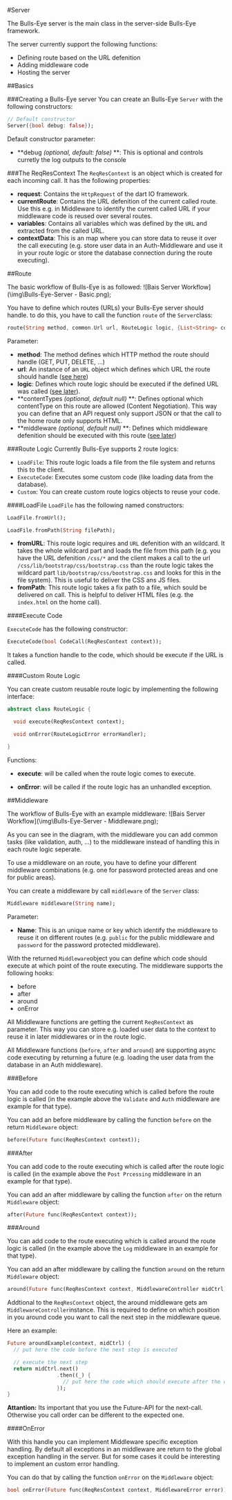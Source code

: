 #Server

The Bulls-Eye server is the main class in the server-side Bulls-Eye framework.

The server currently support the following functions:
* Defining route based on the URL defenition
* Adding middleware code
* Hosting the server


##Basics

###Creating a Bulls-Eye server
You can create an Bulls-Eye `Server` with the following constructors:
```dart
// Default constructor
Server({bool debug: false});
```
Default constructor parameter:
* **debug *(optional, default: false)* **: This is optional and controls curretly the log outputs to the console

###The ReqResContext
The `ReqResContext` is an object which is created for each incoming call. It has the following properties:
* **request**: Contains the `HttpRequest` of the dart IO framework.
* **currentRoute**: Contains the URL defenition of the current called route. Use this e.g. in Middleware to identify the current called URL if your middleware code is reused over several routes.
* **variables**: Contains all variables which was defined by the `URL` and extracted from the called URL.
* **contextData**: This is an map where you can store data to reuse it over the call executing (e.g. store user data in an Auth-Middleware and use it in your route logic or store the database connection during the route executing).

##Route

The basic workflow of Bulls-Eye is as followed:
![Bais Server Workflow](\img\Bulls-Eye-Server - Basic.png);

You have to define which routes (URLs) your Bulls-Eye server should handle. to do this, you have to call the function `route` of the `Server`class:
```dart
route(String method, common.Url url, RouteLogic logic, {List<String> contentTypes, String middleware});
```
Parameter:
* **method**: The method defines which HTTP method the route should handle (GET, PUT, DELETE, ...)
* **url**: An instance of an `URL` object which defines which URL the route should handle ([see here](../URLDefenitions.dart))
* **logic**: Defines which route logic should be executed if the defined URL was called ([see later](#route-logic)).
* **contentTypes *(optional, default null)* **: Defines optional which contentType on this route are allowed (Content Negotiation). This way you can define that an API request only support JSON or that the call to the home route only supports HTML.
* **middleware *(optional, default null)* **: Defines which middleware defenition should be executed with this route ([see later](#middleware))

###Route Logic
Currently Bulls-Eye supports 2 route logics:
* `LoadFile`: This route logic loads a file from the file system and returns this to the client.
* `ExecuteCode`: Executes some custom code (like loading data from the database).
* `Custom`: You can create custom route logics objects to reuse your code.

####LoadFile
`LoadFile` has the following named constructors:
```dart
LoadFile.fromUrl();

LoadFile.fromPath(String filePath);
```
* **fromURL**: This route logic requires and `URL` defenition with an wildcard. It takes the whole wildcard part and loads the file from this path (e.g. you have the URL defenition `/css/*` and the client makes a call to the url `/css/lib/bootstrap/css/bootstrap.css` than the route logic takes the wildcard part `lib/bootstrap/css/bootstrap.css` and looks for this in the file system). This is useful to deliver the CSS ans JS files.
* **fromPath**: This route logic takes a fix path to a file, which sould be delivered on call. This is helpful to deliver HTML files (e.g. the `index.html` on the home call).

####Execute Code

`ExecuteCode` has the following constructor:
```dart
ExecuteCode(bool CodeCall(ReqResContext context));
```
It takes a function handle to the code, which should be execute if the URL is called.

####Custom Route Logic

You can create custom reusable route logic by implementing the following interface:
```dart
abstract class RouteLogic {

  void execute(ReqResContext context);

  void onError(RouteLogicError errorHandler);

}
```
Functions:
* **execute**: will be called when the route logic comes to execute.

* **onError**: will be called if the route logic has an unhandled exception.

##Middleware

The workflow of Bulls-Eye with an example middleware:
![Bais Server Workflow](\img\Bulls-Eye-Server - Middleware.png);

As you can see in the diagram, with the middleware you can add common tasks (like validation, auth, ...) to the middleware instead of handling this in each route logic seperate.

To use a middleware on an route, you have to define your different middleware combinations (e.g. one for password protected areas and one for public areas).

You can create a middleware by call `middleware` of the `Server` class:
```dart
Middleware middleware(String name);
```
Parameter:
* **Name**: This is an unique name or key which identify the middleware to reuse it on different routes (e.g. `public` for the public middleware and `password` for the password protected middleware).

With the returned `Middleware`object you can define which code should execute at which point of the route executing. The middleware supports the following hooks:
* before
* after
* around
* onError

All Middleware functions are getting the current `ReqResContext` as parameter. This way you can store e.g. loaded user data to the context to reuse it in later middlewares or in the route logic.

All Middleware functions (`before`, `after` and `around`) are supporting async code executing by returning a future (e.g. loading the user data from the database in an Auth middleware).

###Before

You can add code to the route executing which is called before the route logic is called (in the example above the `Validate` and `Auth` middleware are example for that type).

You can add an before middleware by calling the function `before` on the return `Middleware` object:
```dart
before(Future func(ReqResContext context));
```


###After

You can add code to the route executing which is called after the route logic is called (in the example above the `Post Prcessing` middleware in an example for that type).

You can add an after middleware by calling the function `after` on the return `Middleware` object:
```dart
after(Future func(ReqResContext context));
```

###Around

You can add code to the route executing which is called around the route logic is called (in the example above the `Log` middleware in an example for that type).

You can add an after middleware by calling the function `around` on the return `Middleware` object:
```dart
around(Future func(ReqResContext context, MiddlewareController midCtrl));
```
Addtional to the `ReqResContext` object, the around middleware gets am `MiddlewareController`instance. This is required to define on which position in you around code you want to call the next step in the middleware queue.

Here an example:
```dart
Future aroundExample(context, midCtrl) {
  // put here the code before the next step is executed

  // execute the next step
  return midCtrl.next()
                .then((_) {
                  // put here the code which should execute after the call comes back from the next step
                });
}
```
**Attantion:** Its important that you use the Future-API for the next-call. Otherwise you call order can be different to the expected one.

####OnError

With this handle you can implement Middleware specific exception handling. By default all exceptions in an middleware are return to the global exception handling in the server. But for some cases it could be interesting to implement an custom error handling.

You can do that by calling the function `onError` on the `Middleware` object:
```dart
bool onError(Future func(ReqResContext context, MiddlewareError error))
```